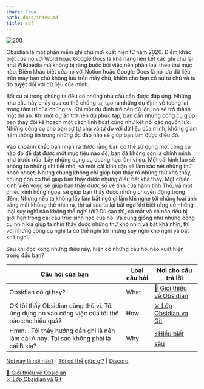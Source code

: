 ```yaml
---  
share: True  
path: docs/index.md  
title: sdf  
---  
```

    
![200](logo.svg)  
  
Obsidian là một phần mềm ghi chú mới xuất hiện từ năm 2020. Điểm khác biệt của nó với Word hoặc Google Docs là khả năng liên kết các ghi chú lại như Wikipedia mà không bị ràng buộc bởi việc nên phân loại theo thư mục nào. Điểm khác biệt của nó với Notion hoặc Google Docs là nó lưu dữ liệu trên máy bạn chứ không lưu trên máy chủ, khiến cho bạn có sự tự chủ và tự do tuyệt đối với dữ liệu của mình.    
  
Bất cứ ai trong chúng ta đều có những nhu cầu cần được đáp ứng. Những nhu cầu này chảy qua cơ thể chúng ta, tạo ra những dự định về tương lai trong tâm trí của chúng ta. Khi một dự định trở nên đủ lớn, nó sẽ trở thành một dự án. Khi một dự án trở nên đủ phức tạp, bạn cần những công cụ giúp bạn thay đổi kế hoạch một cách linh hoạt cũng như kết nối các nguồn lực. Những công cụ cho bạn sự tự chủ và tự do với dữ liệu của mình, không giam hãm thông tin trong những ốc đảo nào sẽ giúp bạn làm được điều đó.  
    
Vào khoảnh khắc bạn nhận ra được rằng bạn có thể sử dụng một công cụ nào đó để đạt được một mục tiêu nào đó, bạn đã không còn là chính mình như trước nữa. Lấy những dụng cụ quang học làm ví dụ. Một cái kính lúp sẽ phóng to những chi tiết nhỏ, và một cái kính cận sẽ làm sắc nét những thứ nhoè nhoẹt. Nhưng chúng không chỉ giúp bạn thấy rõ những thứ khó thấy, chúng còn có thể giúp bạn thấy được những điều bất khả thấy. Một chiếc kính viễn vọng sẽ giúp bạn thấy được số vệ tinh của hành tinh Thổ, và một chiếc kính hồng ngoại sẽ giúp bạn thấy được những chuyển động trong đêm. Nhưng nếu ta không lấy làm bất ngờ gì lắm khi nghe tới những loại ánh sáng mắt không thế nhìn ra, thì tại sao ta lại bất ngờ khi biết rằng có những loại suy nghĩ não không thể nghĩ tới? Dù sao thì, cả mắt và cả não đều bị giới hạn trong cái cấu trúc sinh học của nó. Và cũng giống như những công cụ nhìn kia giúp ta nhìn thấy được những thứ khó nhìn và bất khả nhìn, thì với những công cụ nghĩ ta có thể nghĩ tới những suy nghĩ khó nghĩ và bất khả nghĩ.   
  
Sau khi đọc xong những điều này, hiện có những câu hỏi nào xuất hiện trong đầu bạn?  
  
| Câu hỏi của bạn                                                                               | Loại câu hỏi | Nơi cho câu trả lời           |  
| --------------------------------------------------------------------------------------------- | ------------ | ----------------------------- |  
| Obsidian có gì hay?                                                                           | What         | [💎 Giới thiệu về Obsidian](%F0%9F%92%8E%20Gi%E1%BB%9Bi%20thi%E1%BB%87u%20v%E1%BB%81%20Obsidian.md) |  
| OK tôi thấy Obsidian cũng thú vị. Tôi ứng dụng nó vào công việc của tôi thế nào cho hiệu quả? | How          | [⚔️ Lớp Obsidian và Git](%E2%9A%94%EF%B8%8F%20L%E1%BB%9Bp%20Obsidian%20v%C3%A0%20Git.md)    |  
| Hmm... Tôi thấy hướng dẫn ghi là nên làm cái A này. Tại sao không phải là cái B kia?          | Why          | [⚡Hiểu biết sâu](%E2%9A%A1Hi%E1%BB%83u%20bi%E1%BA%BFt%20s%C3%A2u.md)           |  
  
  
[Nơi này là nơi nào?](Gi%E1%BB%9Bi%20thi%E1%BB%87u%20vault.md) | [Tôi có thể giúp gì?](C%C3%A1ch%20h%E1%BB%97%20tr%E1%BB%A3.md) | [Discord](https://discord.gg/ynvxH2K7Ct)   
  
  
 [💎 Giới thiệu về Obsidian](%F0%9F%92%8E%20Gi%E1%BB%9Bi%20thi%E1%BB%87u%20v%E1%BB%81%20Obsidian.md)   
 [⚔️ Lớp Obsidian và Git](%E2%9A%94%EF%B8%8F%20L%E1%BB%9Bp%20Obsidian%20v%C3%A0%20Git.md)   